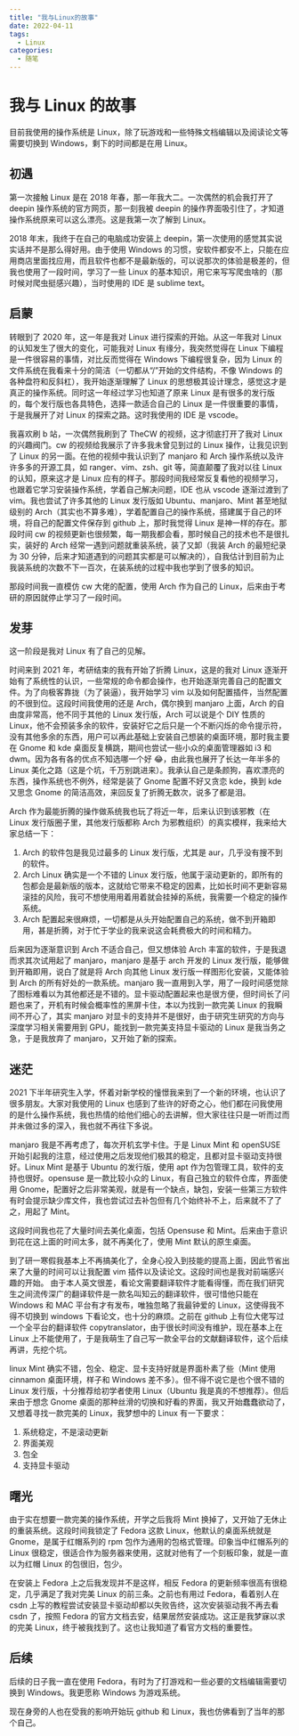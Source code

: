 ```yaml
---
title: "我与Linux的故事"
date: 2022-04-11
tags:
  - Linux
categories:
  - 随笔
---
```


# 我与 Linux 的故事

目前我使用的操作系统是 Linux，除了玩游戏和一些特殊文档编辑以及阅读论文等需要切换到 Windows，剩下的时间都是在用 Linux。

## 初遇

第一次接触 Linux 是在 2018 年春，那一年我大二。一次偶然的机会我打开了 deepin 操作系统的官方网页，那一刻我被 deepin 的操作界面吸引住了，才知道操作系统原来可以这么漂亮。这是我第一次了解到 Linux。

2018 年末，我终于在自己的电脑成功安装上 deepin，第一次使用的感觉其实说实话并不是那么得好用。由于使用 Windows 的习惯，安软件都安不上，只能在应用商店里面找应用，而且软件也都不是最新版的，可以说那次的体验是极差的，但我也使用了一段时间，学习了一些 Linux 的基本知识，用它来写写爬虫啥的（那时候对爬虫挺感兴趣），当时使用的 IDE 是 sublime text。

## 启蒙

转眼到了 2020 年，这一年是我对 Linux 进行探索的开始。从这一年我对 Linux 的认知发生了很大的变化，可能我对 Linux 有缘分，我突然觉得在 Linux 下编程是一件很容易的事情，对比反而觉得在 Windows 下编程很复杂，因为 Linux 的文件系统在我看来十分的简洁（一切都从“/”开始的文件结构，不像 Windows 的各种盘符和反斜杠），我开始逐渐理解了 Linux 的思想极其设计理念，感觉这才是真正的操作系统。同时这一年经过学习也知道了原来 Linux 是有很多的发行版的，每个发行版也各具特色，选择一款适合自己的 Linux 是一件很重要的事情，于是我展开了对 Linux 的探索之路。这时我使用的 IDE 是 vscode。

我喜欢刷 b 站，一次偶然我刷到了 TheCW 的视频，这才彻底打开了我对 Linux 的兴趣阀门。cw 的视频给我展示了许多我未曾见到过的 Linux 操作，让我见识到了 Linux 的另一面。在他的视频中我认识到了 manjaro 和 Arch 操作系统以及许许多多的开源工具，如 ranger、vim、zsh、git 等，简直颠覆了我对以往 Linux 的认知，原来这才是 Linux 应有的样子。那段时间我经常反复看他的视频学习，也跟着它学习安装操作系统，学着自己解决问题，IDE 也从 vscode 逐渐过渡到了 vim。我也尝试了许多其他的 Linux 发行版如 Ubuntu、manjaro、Mint 甚至地狱级别的 Arch（其实也不算多难），学着配置自己的操作系统，搭建属于自己的环境，将自己的配置文件保存到 github 上，那时我觉得 Linux 是神一样的存在。那段时间 cw 的视频更新也很频繁，每一期我都会看，那时候自己的技术也不是很扎实，装好的 Arch 经常一遇到问题就重装系统，装了又卸（我装 Arch 的最短纪录为 30 分钟，后来才知道遇到的问题其实都是可以解决的），自我估计到目前为止我装系统的次数不下一百次，在装系统的过程中我也学到了很多的知识。

那段时间我一直模仿 cw 大佬的配置，使用 Arch 作为自己的 Linux，后来由于考研的原因就停止学习了一段时间。

## 发芽

这一阶段是我对 Linux 有了自己的见解。

时间来到 2021 年，考研结束的我有开始了折腾 Linux，这是的我对 Linux 逐渐开始有了系统性的认识，一些常规的命令都会操作，也开始逐渐完善自己的配置文件。为了向极客靠拢（为了装逼），我开始学习 vim 以及如何配置插件，当然配置的不很到位。这段时间我使用的还是 Arch，偶尔换到 manjaro 上面，Arch 的自由度非常高，他不同于其他的 Linux 发行版，Arch 可以说是个 DIY 性质的 Linux，他不会预装多余的软件，安装好它之后只是一个不断闪烁的命令提示符，没有其他多余的东西，用户可以再此基础上安装自己想装的桌面环境，那时我主要在 Gnome 和 kde 桌面反复横跳，期间也尝试一些小众的桌面管理器如 i3 和 dwm。因为各有各的优点不知选哪一个好 😂，由此我也展开了长达一年半多的 Linux 美化之路（这是个坑，千万别跳进来）。我承认自己是条颜狗，喜欢漂亮的东西，操作系统也不例外，经常是装了 Gnome 配置不好又贪恋 kde，换到 kde 又思念 Gnome 的简洁高效，来回反复了折腾无数次，说多了都是泪。

Arch 作为最能折腾的操作做系统我也玩了将近一年，后来认识到该邪教（在 Linux 发行版圈子里，其他发行版都称 Arch 为邪教组织）的真实模样，我来给大家总结一下：

1. Arch 的软件包是我见过最多的 Linux 发行版，尤其是 aur，几乎没有搜不到的软件。
2. Arch Linux 确实是一个不错的 Linux 发行版，他属于滚动更新的，即所有的包都会是最新版的版本，这就给它带来不稳定的因素，比如长时间不更新容易滚挂的风险，我可不想使用用着用着就会挂掉的系统，我需要一个稳定的操作系统。
3. Arch 配置起来很麻烦，一切都是从头开始配置自己的系统，做不到开箱即用，甚是折腾，对于忙于学业的我来说这会耗费极大的时间和精力。

后来因为逐渐意识到 Arch 不适合自己，但又想体验 Arch 丰富的软件，于是我退而求其次试用起了 manjaro，manjaro 是基于 arch 开发的 Linux 发行版，能够做到开箱即用，说白了就是将 Arch 向其他 Linux 发行版一样图形化安装，又能体验到 Arch 的所有好处的一款系统。manjaro 我一直用到入学，用了一段时间感觉除了图标难看以为其他都还是不错的。显卡驱动配置起来也是很方便，但时间长了问题也来了，开机有时候会概率性的黑屏卡住，本以为找到一款完美 Linux 的我瞬间不开心了，其实 manjaro 对显卡的支持并不是很好，由于研究生研究的方向与深度学习相关需要用到 GPU，能找到一款完美支持显卡驱动的 Linux 是我当务之急，于是我放弃了 manjaro，又开始了新的探索。

## 迷茫

2021 下半年研究生入学，怀着对新学校的憧憬我来到了一个新的环境，也认识了很多朋友。大家对我使用的 Linux 也感到了些许的好奇之心，他们都在问我使用的是什么操作系统，我也热情的给他们细心的去讲解，但大家往往只是一听而过而并未做过多的深入，我也就不再往下多说。

manjaro 我是不再考虑了，每次开机玄学卡住。于是 Linux Mint 和 openSUSE 开始引起我的注意，经过使用之后发现他们极其的稳定，且都对显卡驱动支持很好。Linux Mint 是基于 Ubuntu 的发行版，使用 apt 作为包管理工具，软件的支持也很好。opensuse 是一款比较小众的 Linux，有自己独立的软件仓库，界面使用 Gnome，配置好之后非常美观，就是有一个缺点，缺包，安装一些第三方软件有时会提示缺少库文件，我也尝试过去补包但有几个始终补不上，后来就不了了之，用起了 Mint。

这段时间我也花了大量时间去美化桌面，包括 Opensuse 和 Mint。后来由于意识到花在这上面的时间太多，就不再美化了，使用 Mint 默认的原生桌面。

到了研一寒假我基本上不再搞美化了，全身心投入到技能的提高上面，因此节省出来了大量的时间可以让我配置 vim 插件以及读论文。这段时间也是我对前端感兴趣的开始。
由于本人英文很差，看论文需要翻译软件才能看得懂，而在我们研究生之间流传深广的翻译软件是一款名叫知云的翻译软件，很可惜他只能在 Windows 和 MAC 平台有才有发布，唯独忽略了我最钟爱的 Linux，这使得我不得不切换到 windows 下看论文，也十分的麻烦。之前在 github 上有位大佬写过一个全平台的翻译软件 copytranslator，由于很长时间没有维护，现在基本上在 Linux 上不能使用了，于是我萌生了自己写一款全平台的文献翻译软件，这个后续再讲，先挖个坑。

linux Mint 确实不错，包全、稳定、显卡支持好就是界面朴素了些（Mint 使用 cinnamon 桌面环境，样子和 Windows 差不多）。但不得不说它是也个很不错的 Linux 发行版，十分推荐给初学者使用 Linux（Ubuntu 我是真的不想推荐）。但后来由于想念 Gnome 桌面的那种丝滑的切换和好看的界面，我又开始蠢蠢欲动了，又想着寻找一款完美的 Linux，我梦想中的 Linux 有一下要求：

1. 系统稳定，不是滚动更新
2. 界面美观
3. 包全
4. 支持显卡驱动

## 曙光

由于实在想要一款完美的操作系统，开学之后我将 Mint 换掉了，又开始了无休止的重装系统。这段时间我锁定了 Fedora 这款 Linux，他默认的桌面系统就是 Gnome，是属于红帽系列的 rpm 包作为通用的包格式管理。印象当中红帽系列的 Linux 很稳定，很适合作为服务器来使用，这就对他有了一个刻板印象，就是一直以为红帽 Linux 的包很旧，包少。

在安装上 Fedora 上之后我发现并不是这样，相反 Fedora 的更新频率很高有很稳定，几乎满足了我对完美 Linux 的前三条。之前也有用过 Fedora，看着别人在 csdn 上写的教程尝试安装显卡驱动却都以失败告终，这次安装驱动我不再去看 csdn 了，按照 Fedora 的官方文档去安，结果居然安装成功。这正是我梦寐以求的完美 Linux，终于被我找到了。这也让我知道了看官方文档的重要性。

## 后续

后续的日子我一直在使用 Fedora，有时为了打游戏和一些必要的文档编辑需要切换到 Windows。我更愿称 Windows 为游戏系统。

现在身旁的人也在受我的影响开始玩 github 和 Linux，我也仿佛看到了当年的那个自己。
